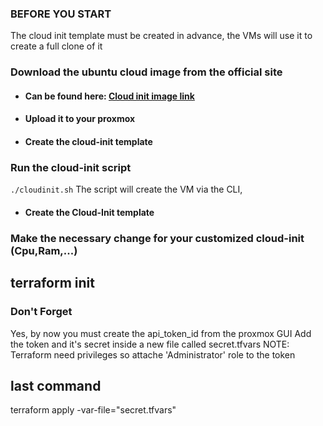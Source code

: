 ### BEFORE YOU START
The cloud init template must be created in advance, the VMs will use it to create a full clone of it

### Download the ubuntu cloud image from the official site
* #### Can be found here: [Cloud init image link](https://cloud-images.ubuntu.com/)

* #### Upload it to your proxmox

* #### Create the cloud-init template

### Run the cloud-init script

```./cloudinit.sh```
The script will create the VM via the CLI, 
* #### Create the Cloud-Init template

### Make the necessary change for your customized cloud-init (Cpu,Ram,...)

## terraform init
### Don't Forget
Yes, by now you must create the api_token_id from the proxmox GUI
Add the token and it's secret inside a new file called secret.tfvars
NOTE: Terraform need privileges so attache 'Administrator' role to the token
## last command
terraform apply -var-file="secret.tfvars"